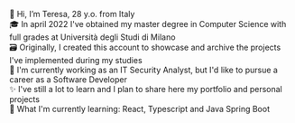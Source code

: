 👋 Hi, I’m Teresa, 28 y.o. from Italy <br>
🎓 In april 2022 I've obtained my master degree in Computer Science with full grades at Università degli Studi di Milano <br>
🗃️ Originally, I created this account to showcase and archive the projects I've implemented during my studies <br>
🌱 I'm currently working as an IT Security Analyst, but I'd like to pursue a career as a Software Developer <br>
✨ I've still a lot to learn and I plan to share here my portfolio and personal projects <br>
📖 What I'm currently learning: React, Typescript and Java Spring Boot

<!---
- 👀 I’m interested in ...
- 🌱 I’m currently learning ...
- 💞️ I’m looking to collaborate on ...
- 📫 How to reach me ...


teresa-tanzi/teresa-tanzi is a ✨ special ✨ repository because its `README.md` (this file) appears on your GitHub profile.
You can click the Preview link to take a look at your changes.
--->
